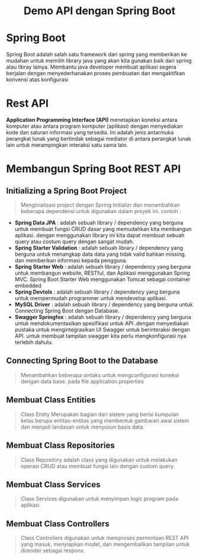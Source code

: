 <h1 align="center">Demo API dengan Spring Boot</h1>

# Spring Boot
<p> Spring Boot adalah salah satu framework dari spring yang memberikan ke mudahan untuk memilih library java yang akan kita gunakan baik dari spring atau libray lainya. Membantu java developer membuat aplikasi segera berjalan dengan menyederhanakan proses pembuatan dan mengaktifkan konvensi atas konfigurasi <p>

# Rest API
<p> <b> Application Programming Interface (API) </b> menetapkan koneksi antara komputer atau antara program komputer (aplikasi) dengan menyediakan kode dan saluran informasi yang tersedia. Ini adalah jenis antarmuka perangkat lunak yang bertindak sebagai mediator di antara perangkat lunak lain untuk merampingkan interaksi satu sama lain. <p>

# Membangun Spring Boot REST API
## Initializing a Spring Boot Project
> Menginialisasi project dengan Spring Initializr dan menambahkan beberapa dependensi untuk digunakan dalam proyek ini. contoh :
- <b>Spring Data JPA</b> : adalah sebuah library / dependency yang  berguna untuk membuat fungsi CRUD dasar yang memudahkan kita membangun aplikasi. dengan menggunakan library ini kita dapat membuat sebuah query atau costum query dengan sangat mudah.
- <b>Spring Starter Validation</b> : adalah sebuah library / dependency yang  berguna untuk menangkap data data yang tidak valid bahkan missing. dan memberikan informasi kepada pengguna.
- <b>Spring Starter Web</b> : adalah sebuah library / dependency yang  berguna untuk membangun website, RESTful, dan Aplikasi menggunakan Spring MVC. Spring Boot Starter Web menggunakan Tomcat sebagai container embedded
- <b>Spring Devtols</b> : adalah sebuah library / dependency yang  berguna untuk mempermudah programmer untuk mendevelop aplikasi.
- <b>MySQL Driver</b> : adalah sebuah library / dependency yang  berguna untuk Connecting Spring Boot dengan Database.
- <b>Swagger Springfox</b> : adalah sebuah library / dependency yang berguna untuk mendokumentasikan spesifikasi untuk API .dengan menyediakan pustaka untuk mengintegrasikan UI Swagger untuk berinteraksi dengan API. untuk membuat tampilan swagger kita perlu mengkonfigurasi nya terlebih dahulu.

## Connecting Spring Boot to the Database
> Menambahkan beberapa sintaks untuk mengconfigurasi koneksi dengan data base. pada file application.properties

## Membuat Class Entities
> Class Entity Merupakan bagian dari sistem yang berisi kumpulan kelas berupa entitas-entitas yang membentuk gambaran awal sistem dan menjadi landasan untuk menyusun basis data.

## Membuat Class Repositories
> Class Repository adalah class yang digunakan untuk melakukan operasi CRUD atau membuat fungsi lain dengan custom query.

## Membuat Class Services
> Class Services digunakan untuk menyimpan logic program pada aplikasi.

## Membuat Class Controllers
> Class Controllers digunakan untuk memproses permintaan REST API yang masuk, menyiapkan model, dan mengembalikan tampilan untuk dirender sebagai respons.
